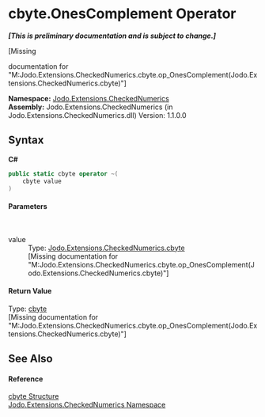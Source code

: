 # cbyte.OnesComplement Operator 
 _**\[This is preliminary documentation and is subject to change.\]**_

\[Missing <summary> documentation for "M:Jodo.Extensions.CheckedNumerics.cbyte.op_OnesComplement(Jodo.Extensions.CheckedNumerics.cbyte)"\]

**Namespace:**&nbsp;<a href="N_Jodo_Extensions_CheckedNumerics">Jodo.Extensions.CheckedNumerics</a><br />**Assembly:**&nbsp;Jodo.Extensions.CheckedNumerics (in Jodo.Extensions.CheckedNumerics.dll) Version: 1.1.0.0

## Syntax

**C#**<br />
``` C#
public static cbyte operator ~(
	cbyte value
)
```


#### Parameters
&nbsp;<dl><dt>value</dt><dd>Type: <a href="T_Jodo_Extensions_CheckedNumerics_cbyte">Jodo.Extensions.CheckedNumerics.cbyte</a><br />\[Missing <param name="value"/> documentation for "M:Jodo.Extensions.CheckedNumerics.cbyte.op_OnesComplement(Jodo.Extensions.CheckedNumerics.cbyte)"\]</dd></dl>

#### Return Value
Type: <a href="T_Jodo_Extensions_CheckedNumerics_cbyte">cbyte</a><br />\[Missing <returns> documentation for "M:Jodo.Extensions.CheckedNumerics.cbyte.op_OnesComplement(Jodo.Extensions.CheckedNumerics.cbyte)"\]

## See Also


#### Reference
<a href="T_Jodo_Extensions_CheckedNumerics_cbyte">cbyte Structure</a><br /><a href="N_Jodo_Extensions_CheckedNumerics">Jodo.Extensions.CheckedNumerics Namespace</a><br />